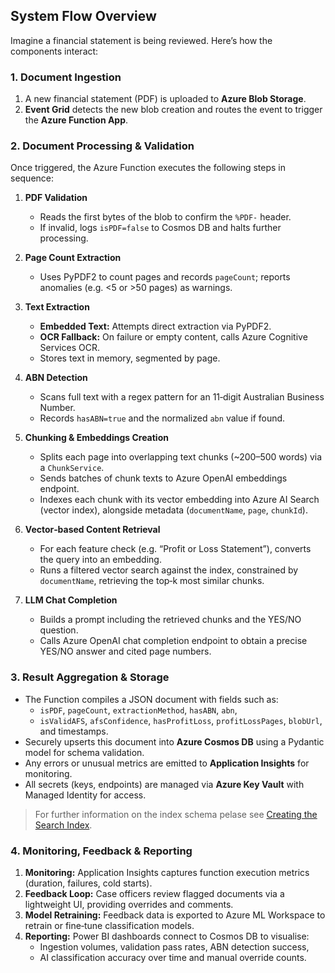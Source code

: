 ## System Flow Overview
Imagine a financial statement is being reviewed. Here’s how the components interact:

### 1. Document Ingestion
1. A new financial statement (PDF) is uploaded to **Azure Blob Storage**.
2. **Event Grid** detects the new blob creation and routes the event to trigger the **Azure Function App**.

### 2. Document Processing & Validation
Once triggered, the Azure Function executes the following steps in sequence:

1. **PDF Validation**
   - Reads the first bytes of the blob to confirm the `%PDF-` header.
   - If invalid, logs `isPDF=false` to Cosmos DB and halts further processing.

2. **Page Count Extraction**
   - Uses PyPDF2 to count pages and records `pageCount`; reports anomalies (e.g. <5 or >50 pages) as warnings.

3. **Text Extraction**
   - **Embedded Text:** Attempts direct extraction via PyPDF2.
   - **OCR Fallback:** On failure or empty content, calls Azure Cognitive Services OCR.
   - Stores text in memory, segmented by page.

4. **ABN Detection**
   - Scans full text with a regex pattern for an 11‑digit Australian Business Number.
   - Records `hasABN=true` and the normalized `abn` value if found.

5. **Chunking & Embeddings Creation**
   - Splits each page into overlapping text chunks (~200–500 words) via a `ChunkService`.
   - Sends batches of chunk texts to Azure OpenAI embeddings endpoint.
   - Indexes each chunk with its vector embedding into Azure AI Search (vector index), alongside metadata (`documentName`, `page`, `chunkId`).

6. **Vector‐based Content Retrieval**
   - For each feature check (e.g. “Profit or Loss Statement”), converts the query into an embedding.
   - Runs a filtered vector search against the index, constrained by `documentName`, retrieving the top‑k most similar chunks.

7. **LLM Chat Completion**
   - Builds a prompt including the retrieved chunks and the YES/NO question.
   - Calls Azure OpenAI chat completion endpoint to obtain a precise YES/NO answer and cited page numbers.

### 3. Result Aggregation & Storage
- The Function compiles a JSON document with fields such as:
  - `isPDF`, `pageCount`, `extractionMethod`, `hasABN`, `abn`,
  - `isValidAFS`, `afsConfidence`, `hasProfitLoss`, `profitLossPages`, `blobUrl`, and timestamps.
- Securely upserts this document into **Azure Cosmos DB** using a Pydantic model for schema validation.
- Any errors or unusual metrics are emitted to **Application Insights** for monitoring.
- All secrets (keys, endpoints) are managed via **Azure Key Vault** with Managed Identity for access.

> For further information on the index schema pelase see [Creating the Search Index](/Documentation/Solution_Design/creating_the_search_index.md).

### 4. Monitoring, Feedback & Reporting
1. **Monitoring:** Application Insights captures function execution metrics (duration, failures, cold starts).
2. **Feedback Loop:** Case officers review flagged documents via a lightweight UI, providing overrides and comments.
3. **Model Retraining:** Feedback data is exported to Azure ML Workspace to retrain or fine‑tune classification models.
4. **Reporting:** Power BI dashboards connect to Cosmos DB to visualise:
   - Ingestion volumes, validation pass rates, ABN detection success,
   - AI classification accuracy over time and manual override counts.
